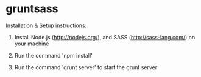 gruntsass
=========

Installation & Setup instructions:

1) Install Node.js (http://nodejs.org/), and SASS (http://sass-lang.com/) on your machine

2) Run the command 'npm install'

3) Run the command 'grunt server' to start the grunt server
